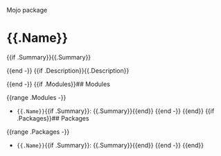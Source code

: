 Mojo package

# {{.Name}}

{{if .Summary}}{{.Summary}}

{{end -}}
{{if .Description}}{{.Description}}

{{end -}}
{{if .Modules}}## Modules

{{range .Modules -}}
 - `{{.Name}}`{{if .Summary}}: {{.Summary}}{{end}}
{{end -}}
{{end}}
{{if .Packages}}## Packages

{{range .Packages -}}
 - `{{.Name}}`{{if .Summary}}: {{.Summary}}{{end}}
{{end -}}
{{end}}
